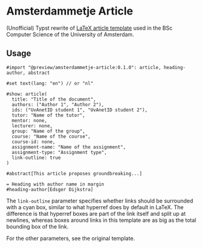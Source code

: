 # Amsterdammetje Article

(Unofficial) Typst rewrite of [LaTeX article template](https://www.overleaf.com/latex/templates/uva-informatica-template-artikel/dsjkstcpphny)
used in the BSc Computer Science of the University of Amsterdam.

## Usage

```typst
#import "@preview/amsterdammetje-article:0.1.0": article, heading-author, abstract

#set text(lang: "en") // or "nl"

#show: article(
  title: "Title of the document",
  authors: ("Author 1", "Author 2"),
  ids: ("UvAnetID student 1", "UvAnetID student 2"),
  tutor: "Name of the tutor",
  mentor: none,
  lecturer: none,
  group: "Name of the group",
  course: "Name of the course",
  course-id: none,
  assignment-name: "Name of the assignment",
  assignment-type: "Assignment type",
  link-outline: true
)

#abstract[This article proposes groundbreaking...]

= Heading with author name in margin
#heading-author[Edsger Dijkstra]
```

The `link-outline` parameter specifies whether links should be surrounded with a cyan box,
similar to what hyperref does by default in LaTeX.
The difference is that hyperref boxes are part of the link itself
and split up at newlines,
whereas boxes around links in this template are as big as the total bounding box of the link.

For the other parameters, see the original template.
